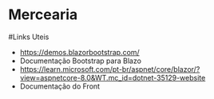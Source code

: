 # Mercearia

#Links Uteis
  - https://demos.blazorbootstrap.com/
  - Documentação Bootstrap para Blazo
  - https://learn.microsoft.com/pt-br/aspnet/core/blazor/?view=aspnetcore-8.0&WT.mc_id=dotnet-35129-website
  - Documentação do Front
